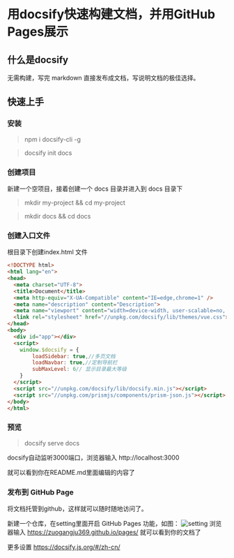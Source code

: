 # 用docsify快速构建文档，并用GitHub Pages展示
## 什么是docsify
无需构建，写完 markdown 直接发布成文档，写说明文档的极佳选择。

## 快速上手
### 安装

> npm i docsify-cli -g

> docsify init docs

### 创建项目
新建一个空项目，接着创建一个 docs 目录并进入到 docs 目录下

> mkdir my-project && cd my-project

> mkdir docs && cd docs

### 创建入口文件
根目录下创建index.html 文件
```html
<!DOCTYPE html>
<html lang="en">
<head>
  <meta charset="UTF-8">
  <title>Document</title>
  <meta http-equiv="X-UA-Compatible" content="IE=edge,chrome=1" />
  <meta name="description" content="Description">
  <meta name="viewport" content="width=device-width, user-scalable=no, initial-scale=1.0, maximum-scale=1.0, minimum-scale=1.0">
  <link rel="stylesheet" href="//unpkg.com/docsify/lib/themes/vue.css">
</head>
<body>
  <div id="app"></div>
  <script>
    window.$docsify = {
		loadSidebar: true,//多页文档
		loadNavbar: true,//定制导航栏 
		subMaxLevel: 6// 显示目录最大等级
    }
  </script>
  <script src="//unpkg.com/docsify/lib/docsify.min.js"></script>
  <script src="//unpkg.com/prismjs/components/prism-json.js"></script>
</body>
</html>
```

### 预览

> docsify serve docs

docsify自动监听3000端口，浏览器输入 http://localhost:3000

就可以看到你在README.md里面编辑的内容了

### 发布到 GitHub Page
将文档托管到github，这样就可以随时随地访问了。

新建一个仓库，在setting里面开启 GitHub Pages 功能，如图：
![setting](https://raw.githubusercontent.com/zuogangju369/pages/master/docs/docsify.jpg)
浏览器输入 https://zuogangju369.github.io/pages/  就可以看到你的文档了

更多设置 https://docsify.js.org/#/zh-cn/